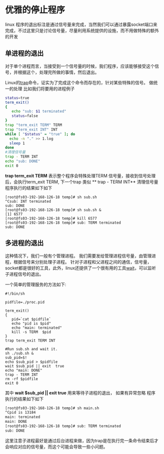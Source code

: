 # 优雅的停止程序
linux 程序的退出标注是通过信号量来完成，当然我们可以通过暴露socket端口来完成，不过这里只是讨论信号量，尽量利用系统提供的设施，而不用做特殊的额外的开发

## 单进程的退出  
对于单个进程而言，当接受到一个信号量的时候，我们程序，应该能够接受这个信号，并根据这个，处理完所做的事情，然后退出。

Linux的[trap](http://man7.org/linux/man-pages/man1/trap.1p.html)命令，证实为了完成这个命令而存在的，针对某些特殊的信号。 做统一的处理
比如我们将要用的进程例子
```bash
status=true
term_exit()
{
   echo "sub: $1 terminated"
   status=false
}
trap "term_exit TERM" TERM
trap "term_exit INT" INT
while [ "$status" = "true" ]; do
  echo -n "." >> 1.log
  sleep 1
done
#清理信号量
trap - TERM INT
echo "sub: DONE"
exit 0

```
**trap term_exit TERM** 表示整个程序会特殊处理TERM 信号量，接收到信号处理后，会执行term_exit TERM, 下一个trap 类似
** trap - TERM INT** 清理信号量
程序执行的结果如下如下
```
[root@fs03-192-168-126-18 temp]# sh sub.sh
^Csub: INT terminated
sub: DONE
[root@fs03-192-168-126-18 temp]# sh sub.sh &
[1] 6577
[root@fs03-192-168-126-18 temp]# kill 6577
[root@fs03-192-168-126-18 temp]# sub: TERM terminated
sub: DONE
```


## 多进程的退出
这种情况下，我们一般有个管理进程。 我们需要发给管理进程信号量，由管理进程，根据信号来分别处理子进程。
针对子进程和父进程之间的通信，信号量，socket都是很好的工具，此外，linux还提供了一个很有用的工具[wait](http://man7.org/linux/man-pages/man1/wait.1p.html)，可以监听子进程信号的退出。

一个简单的管理服务的方法如下:
```
#!/bin/sh

pidfile=./proc.pid

term_exit()
{
   pid=`cat $pidfile`
   echo "pid is $pid"
   echo "main: terminated"
   kill -s TERM  $pid
}
trap term_exit TERM INT

#Run sub.sh and wait it.
sh ./sub.sh &
sub_pid=$!
echo $sub_pid > $pidfile
wait $sub_pid || exit  true
echo "main: DONE"
trap - TERM INT
rm -rf $pidfile
exit 0

```

其中
**wait $sub_pid || exit  true** 用来等待子进程的退出， 如果有异常忽略
程序执行的结果如下如下
```bash
[root@fs03-192-168-126-18 temp]# sh main.sh
^Cpid is 13184
main: terminated
main: DONE
[root@fs03-192-168-126-18 temp]# sub: TERM terminated
sub: DONE
```
这里注意子进程最好是通过后台进程来做，因为trap是在执行完一条命令结束后才会响应对应的信号量，而这个可能会导致一些小问题。






